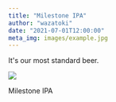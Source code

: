 ```yaml
---
title: "Milestone IPA"
author: "wazatoki"
date: "2021-07-01T12:00:00"
meta_img: images/example.jpg
---
```


It's our most standard beer.

<div class="figure">

![](/images/example.jpg)

<p class="caption">Milestone IPA</p>

</div>

